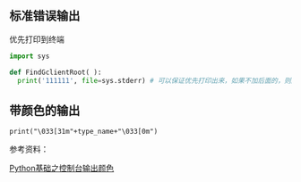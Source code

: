 ## 标准错误输出

优先打印到终端

```python
import sys

def FindGclientRoot( ):
  print('111111', file=sys.stderr) # 可以保证优先打印出来，如果不加后面的，则所有线程完毕再打印。
```

## 带颜色的输出

```shell
print("\033[31m"+type_name+"\033[0m")
```

参考资料：

[Python基础之控制台输出颜色](https://blog.csdn.net/qq_33567641/article/details/82769523)